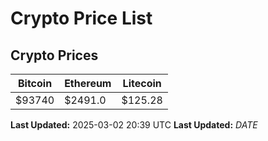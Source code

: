 # Crypto Price List

## Crypto Prices
| Bitcoin | Ethereum | Litecoin |
| ------- | -------- | -------- |
| $93740 | $2491.0 | $125.28 |
**Last Updated:** 2025-03-02 20:39 UTC
**Last Updated:** $DATE$

